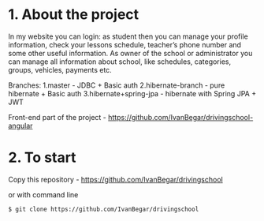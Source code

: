# 1. About the project

In my website you can login:  as student then you can manage your profile information, check your lessons schedule, teacher’s phone number and some other useful information. 
As owner of the school or administrator you can manage all information about school, like schedules, categories, groups, vehicles, payments etc.

Branches:
1.master - JDBC + Basic auth
2.hibernate-branch - pure hibernate + Basic auth
3.hibernate+spring-jpa - hibernate with Spring JPA + JWT

Front-end part of the project - https://github.com/IvanBegar/drivingschool-angular

# 2. To start

Copy this repository - https://github.com/IvanBegar/drivingschool

or with command line

```bash
$ git clone https://github.com/IvanBegar/drivingschool
```
